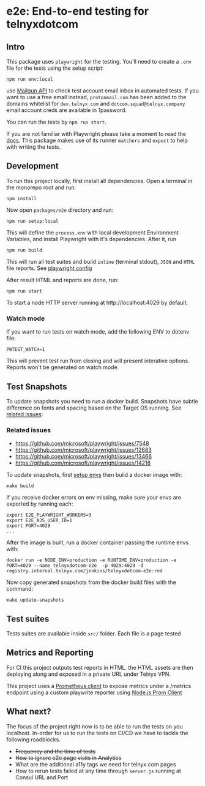 # e2e: End-to-end testing for telnyxdotcom

## Intro

This package uses `playwright` for the testing. You'll need to create a `.env` file for the tests using the setup script:

```shell
npm run env:local
```

use [Mailgun API](https://documentation.mailgun.com/en/latest/api-events.html#viewing-stored-messages) to check test account email inbox in automated tests. If you want to use a free email instead, `protonmail.com` has been added to the domains whitelist for `dev.telnyx.com` and `dotcom.squad@telnyx.company` email account creds are available in 1password.

You can run the tests by `npm run start`.

If you are not familiar with Playwright please take a moment to read the [docs](https://playwright.dev/docs/intro). This package makes use of its runner `matchers` and `expect` to help with writing the tests.

## Development

To run this project locally, first install all dependencies. Open a terminal in the monorepo root and run:

```shell
npm install
```

Now open `packages/e2e` directory and run:

```shell
npm run setup:local
```

This will define the `process.env` with local development Environment Variables, and install Playwright with it's dependencies. After it, run

```shell
npm run build
```

This will run all test suites and build `inline` (terminal stdout), `JSON` and `HTML` file reports. See [playwright config](playwright.config.ts)

After result HTML and reports are done, run:

```shell
npm run start
```

To start a node HTTP server running at http://localhost:4029 by default.

### Watch mode

If you want to run tests on watch mode, add the following ENV to dotenv file:

```shell
PWTEST_WATCH=1
```

This will prevent test run from closing and will present interative options. Reports won't be generated on watch mode.

## Test Snapshots

To update snapshots you need to run a docker build. Snapshots have subtle difference on fonts and spacing based on the Target OS running. See [related issues](#related-issues):

### Related issues

- https://github.com/microsoft/playwright/issues/7548
- https://github.com/microsoft/playwright/issues/12683
- https://github.com/microsoft/playwright/issues/13466
- https://github.com/microsoft/playwright/issues/14218

To update snapshots, first [setup envs](#development) then build a docker image with:

```shell
make build
```

If you receive docker errors on env missing, make sure your envs are exported by running each:

```shell
export E2E_PLAYWRIGHT_WORKERS=3
export E2E_AJS_USER_ID=1
export PORT=4029
...
```

After the image is built, run a docker container passing the runtime envs with:

```shell
docker run -e NODE_ENV=production -e RUNTIME_ENV=production -e PORT=4029 --name telnyxdotcom-e2e  -p 4029:4029 -d registry.internal.telnyx.com/jenkins/telnyxdotcom-e2e:red
```

Now copy generated snapshots from the docker build files with the command:

```shell
make update-snapshots
```

## Test suites

Tests suites are available inside `src/` folder. Each file is a page tested

## Metrics and Reporting

For CI this project outputs test reports in HTML. the HTML assets are then deploying along and exposed in a private URL under Telnyx VPN.

This project uses a [Prometheus client](https://prometheus.io/docs/instrumenting/clientlibs/) to expose metrics under a /metrics endpoint using a custom playwrite reporter using [Node.js Prom Client](https://github.com/siimon/prom-client)

## What next?

The focus of the project right now is to be able to run the tests on you localhost. In-order for us to run the tests on CI/CD we have to tackle the following roadblocks.

- ~~Frequency and the time of tests~~
- ~~How to ignore e2e page visits in Analytics~~
- What are the additional a11y tags we need for telnyx.com pages
- How to rerun tests failed at any time through `server.js` running at Consul URL and Port

